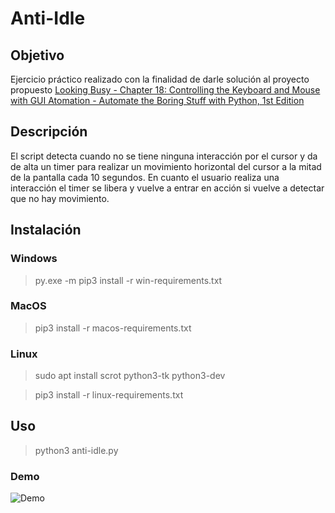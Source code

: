 # Anti-Idle

## Objetivo

Ejercicio práctico realizado con la finalidad de darle solución al proyecto propuesto [Looking Busy - Chapter 18: Controlling the Keyboard and Mouse with GUI Atomation - Automate the Boring Stuff with Python, 1st Edition](https://nostarch.com/automatestuff2)

## Descripción

El script detecta cuando no se tiene ninguna interacción por el cursor y da de alta un timer para realizar un movimiento horizontal del cursor a la mitad de la pantalla cada 10 segundos. En cuanto el usuario realiza una interacción el timer se libera y vuelve a entrar en acción si vuelve a detectar que no hay movimiento.

## Instalación

### Windows

>py.exe -m pip3 install -r win-requirements.txt

### MacOS

>pip3 install -r macos-requirements.txt

### Linux

>sudo apt install scrot python3-tk python3-dev

>pip3 install -r linux-requirements.txt


## Uso

>python3 anti-idle.py

### Demo

![Demo](images/demo.gif)
